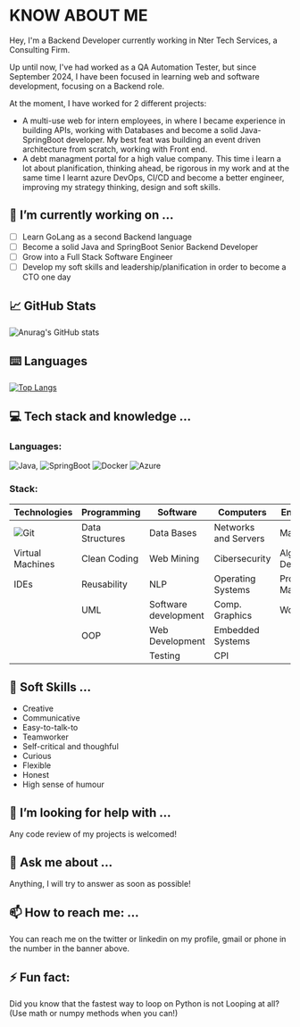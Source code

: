 # KNOW ABOUT ME
Hey, I'm a Backend Developer currently working in Nter Tech Services, a Consulting Firm.

Up until now, I've had worked as a QA Automation Tester, but since September 2024, I have been focused in learning web and software development, focusing on a Backend role.

At the moment, I have worked for 2 different projects:
- A multi-use web for intern employees, in where I became experience in building APIs, working with Databases and become a solid Java-SpringBoot developer. My best feat was building an event driven architecture from scratch, working with Front end.
- A debt managment portal for a high value company. This time i learn a lot about planification, thinking ahead, be rigorous in my work and at the same time I learnt azure DevOps, CI/CD and become a better engineer, improving my strategy thinking, design and soft skills.
  
## 🔭 I’m currently working on ...

- [ ] Learn GoLang as a second Backend language
- [ ] Become a solid Java and SpringBoot Senior Backend Developer
- [ ] Grow into a Full Stack Software Engineer
- [ ] Develop my soft skills and leadership/planification in order to become a CTO one day

## 📈 GitHub Stats 
![Anurag's GitHub stats](https://github-readme-stats.vercel.app/api?username=jsantospoyato&show_icons=true&theme=tokyonight)

## ⌨️ Languages 
[![Top Langs](https://github-readme-stats.vercel.app/api/top-langs/?username=jsantospoyato&layout=compact&theme=tokyonight)](https://github.com/Lagaress/github-readme-stats)

## ‍💻 Tech stack and knowledge ...

### Languages:
![Java](https://img.shields.io/badge/java-%23ED8B00.svg?style=for-the-badge&logo=java&logoColor=white),
![SpringBoot](https://img.shields.io/badge/SpringBoot-6DB33F?style=flat-square&logo=Spring&logoColor=white)
![Docker](https://img.shields.io/badge/docker-257bd6?style=for-the-badge&logo=docker&logoColor=white)
![Azure](https://img.shields.io/badge/Microsoft-Azure-blue?logo=microsoftazure&logoColor=white&style=plastic)

### Stack:
| Technologies                                                                                        | Programming     | Software             | Computers            | Engineering        |
|-----------------------------------------------------------------------------------------------------|-----------------|----------------------|----------------------|--------------------|
| ![Git](https://img.shields.io/badge/git-%23F05033.svg?style=for-the-badge&logo=git&logoColor=white) | Data Structures | Data Bases           | Networks and Servers | Mathematics        |
| Virtual Machines                                                                                    | Clean Coding    | Web Mining           | Cibersecurity        | Algorithm Design   |
| IDEs                                                                                                | Reusability     | NLP                  | Operating Systems    | Project Management |
|                                                                                                     | UML             | Software development | Comp. Graphics       | Workflows          |
|                                                                                                     | OOP             | Web Development      | Embedded Systems     |                    |
|                                                                                                     |                 | Testing              | CPI                  |                    |

## 👯 Soft Skills ...

- Creative
- Communicative
- Easy-to-talk-to
- Teamworker
- Self-critical and thoughful
- Curious
- Flexible
- Honest
- High sense of humour

## 🤔 I’m looking for help with ...

Any code review of my projects is welcomed!

## 💬 Ask me about ...

Anything, I will try to answer as soon as possible!

## 📫 How to reach me: ...

You can reach me on the twitter or linkedin on my profile, gmail or phone in the number in the banner above.

## ⚡ Fun fact:

Did you know that the fastest way to loop on Python is not Looping at all? (Use math or numpy methods when you can!)
